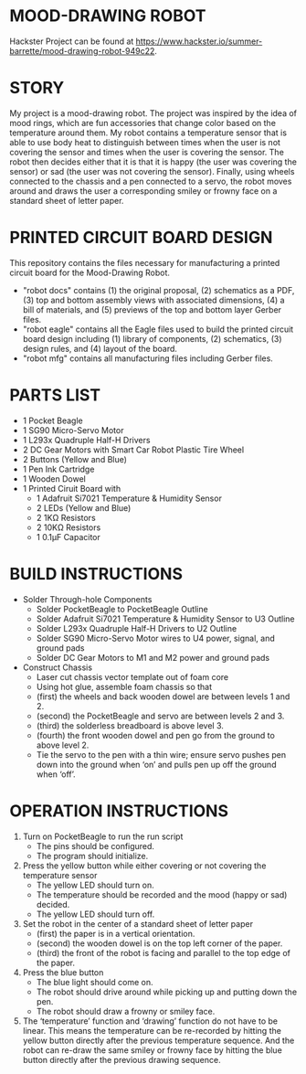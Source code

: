 # MOOD-DRAWING ROBOT

Hackster Project can be found at 
https://www.hackster.io/summer-barrette/mood-drawing-robot-949c22.

# STORY

My project is a mood-drawing robot. The project was inspired by the idea of 
mood rings, which are fun accessories that change color based on the 
temperature around them. My robot contains a temperature sensor that is able to 
use body heat to distinguish between times when the user is not covering the 
sensor and times when the user is covering the sensor. The robot then decides 
either that it is that it is happy (the user was covering the sensor) or sad 
(the user was not covering the sensor). Finally, using wheels connected to the 
chassis and a pen connected to a servo, the robot moves around and draws the 
user a corresponding smiley or frowny face on a standard sheet of letter paper.

# PRINTED CIRCUIT BOARD DESIGN

This repository contains the files necessary for manufacturing a printed circuit 
board for the Mood-Drawing Robot. 
*   "robot docs" contains (1) the original proposal, (2) schematics as a PDF, 
    (3) top and bottom assembly views with associated dimensions, (4) a bill of
    materials, and (5) previews of the top and bottom layer Gerber files.
*   "robot eagle" contains all the Eagle files used to build the printed circuit
    board design including (1) library of components, (2) schematics, (3) design
    rules, and (4) layout of the board.
*   "robot mfg" contains all manufacturing files including Gerber files.


# PARTS LIST

*   1 Pocket Beagle
*   1 SG90 Micro-Servo Motor
*   1 L293x Quadruple Half-H Drivers
*   2 DC Gear Motors with Smart Car Robot Plastic Tire Wheel
*   2 Buttons (Yellow and Blue)
*   1 Pen Ink Cartridge
*   1 Wooden Dowel
*   1 Printed Ciruit Board with
    * 1 Adafruit Si7021 Temperature & Humidity Sensor
    * 2 LEDs (Yellow and Blue)
    * 2 1KΩ Resistors
    * 2 10KΩ Resistors
    * 1 0.1μF Capacitor


# BUILD INSTRUCTIONS

*   Solder Through-hole Components
    * Solder PocketBeagle to PocketBeagle Outline
    * Solder Adafruit Si7021 Temperature & Humidity Sensor to U3 Outline
    * Solder L293x Quadruple Half-H Drivers to U2 Outline
    * Solder SG90 Micro-Servo Motor wires to U4 power, signal, and ground pads
    * Solder DC Gear Motors to M1 and M2 power and ground pads
*   Construct Chassis
    * Laser cut chassis vector template out of foam core
    * Using hot glue, assemble foam chassis so that 
    * (first) the wheels and back wooden dowel are between levels 1 and 2.
    * (second) the PocketBeagle and servo are between levels 2 and 3.
    * (third) the solderless breadboard is above level 3.
    * (fourth) the front wooden dowel and pen go from the ground to above 
      level 2.
    * Tie the servo to the pen with a thin wire; ensure servo pushes pen down 
      into the ground when ‘on’ and pulls pen up off the ground when ‘off’.


# OPERATION INSTRUCTIONS

1.  Turn on PocketBeagle to run the run script
    * The pins should be configured.
    * The program should initialize.
2.	Press the yellow button while either covering or not covering the 
    temperature sensor
    * The yellow LED should turn on.
    * The temperature should be recorded and the mood (happy or sad) decided.
    * The yellow LED should turn off.
3.	Set the robot in the center of a standard sheet of letter paper
    * (first) the paper is in a vertical orientation.
    * (second) the wooden dowel is on the top left corner of the paper.
    * (third) the front of the robot is facing and parallel to the top edge 
      of the paper.
4.	Press the blue button
    * The blue light should come on.
    * The robot should drive around while picking up and putting down the pen.
    * The robot should draw a frowny or smiley face.
5.	The ‘temperature’ function and ‘drawing’ function do not have to be linear. 
    This means the temperature can be re-recorded by hitting the yellow button 
    directly after the previous temperature sequence. And the robot can re-draw 
    the same smiley or frowny face by hitting the blue button directly after 
    the previous drawing sequence.
